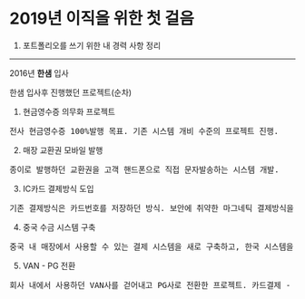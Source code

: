 2019년 이직을 위한 첫 걸음
========

1. 포트폴리오를 쓰기 위한 내 경력 사항 정리
------
2016년 __한샘__ 입사

한샘 입사후 진행했던 프로젝트(순차)
1. 현금영수증 의무화 프로젝트
<pre>
전사 현금영수증 100%발행 목표. 기존 시스템 개비 수준의 프로젝트 진행.
</pre>
2. 매장 교환권 모바일 발행 
<pre>
종이로 발행하던 교환권을 고객 핸드폰으로 직접 문자발송하는 시스템 개발.
</pre>
3. IC카드 결제방식 도입
<pre>
기존 결제방식은 카드번호를 저장하던 방식. 보안에 취약한 마그네틱 결제방식을 사용하고 있어, IC결제 방식으로 변경.
</pre>
4. 중국 수금 시스템 구축
<pre>
중국 내 매장에서 사용할 수 있는 결제 시스템을 새로 구축하고, 한국 시스템을 토대로 중국 기준에 맞춰 시스템을 처음부터 구축.
</pre>
5. VAN - PG 전환
<pre>
회사 내에서 사용하던 VAN사를 걷어내고 PG사로 전환한 프로젝트. 카드결제 - 매입, 현금영수증 발행 등 처음부터 기존 문제점들을 보완시키며 신규 구축.
</pre>
